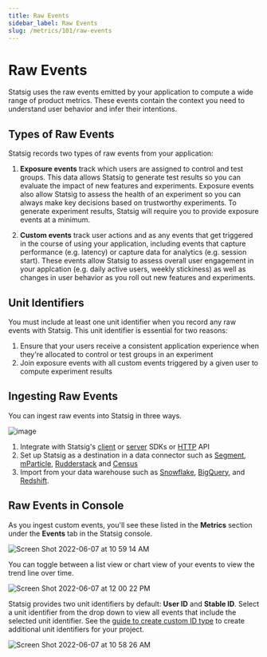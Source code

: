 ```yaml
---
title: Raw Events
sidebar_label: Raw Events
slug: /metrics/101/raw-events
---
```


# Raw Events

Statsig uses the raw events emitted by your application to compute a wide range of product metrics. These events contain the context you need to understand user behavior and infer their intentions. 

## Types of Raw Events
Statsig records two types of raw events from your application:

1. **Exposure events** track which users are assigned to control and test groups. This data allows Statsig to generate test results so you can evaluate the impact of new features and experiments. Exposure events also allow Statsig to assess the health of an experiment so you can always make key decisions based on trustworthy experiments. To generate experiment results, Statsig will require you to provide exposure events at a minimum. 

2. **Custom events** track user actions and as any events that get triggered in the course of using your application, including events that capture performance (e.g. latency) or capture data for analytics (e.g. session start). These events allow Statsig to assess overall user engagement in your applcation (e.g. daily active users, weekly stickiness) as well as changes in user behavior as you roll out new features and experiments.

## Unit Identifiers
You must include at least one unit identifier when you record any raw events with Statsig. This unit identifier is essential for two reasons:
1. Ensure that your users receive a consistent application experience when they're allocated to control or test groups in an experiment 
2. Join exposure events with all custom events triggered by a given user to compute experiment results

## Ingesting Raw Events
You can ingest raw events into Statsig in three ways.

![image](https://user-images.githubusercontent.com/1315028/182259551-58808a13-4bf0-43fb-871d-e774f05e5985.png)

1. Integrate with Statsig's [client](https://docs.statsig.com/client/introduction) or [server](https://docs.statsig.com/server/introduction) SDKs or [HTTP](https://docs.statsig.com/http-api) API
2. Set up Statsig as a destination in a data connector such as [Segment](https://docs.statsig.com/integrations/data-connectors/segment#configuring-incoming-events), [mParticle](https://docs.statsig.com/integrations/data-connectors/mparticle#configuring-incoming-events), [Rudderstack](https://docs.statsig.com/integrations/data-connectors/rudderstack#configuring-incoming-events) and [Census](https://docs.statsig.com/integrations/data-connectors/census#configuring-incoming-events)
3. Import from your data warehouse such as [Snowflake](https://docs.statsig.com/integrations/data-imports/snowflake#direct-ingestion-from-snowflake), [BigQuery](https://docs.statsig.com/integrations/data-imports/bigquery), and [Redshift](https://docs.statsig.com/integrations/data-imports/redshift#direct-ingestion).

## Raw Events in Console
As you ingest custom events, you'll see these listed in the **Metrics** section under the **Events** tab in the Statsig console. 

![Screen Shot 2022-06-07 at 10 59 14 AM](https://user-images.githubusercontent.com/101903926/172451019-fc450842-a546-4ea0-94a9-d54df8279ed2.png)

You can toggle between a list view or chart view of your events to view the trend line over time.  

![Screen Shot 2022-06-07 at 12 00 22 PM](https://user-images.githubusercontent.com/101903926/172461387-a3d42641-2c2c-4128-aabc-fc2b5dba2ed9.png)

Statsig provides two unit identifiers by default: **User ID** and **Stable ID**. Select a unit identifier from the drop down to view all events that include the selected unit identifier. See the [guide to create custom ID type](https://docs.statsig.com/guides/experiment-on-custom-id-types#step-1---add-companyid-as-a-new-id-type-in-your-project-settings) to create additional unit identifiers for your project. 

![Screen Shot 2022-06-07 at 10 58 26 AM](https://user-images.githubusercontent.com/101903926/172450890-4a4c95eb-a362-49a6-90ad-68f3460a933f.png)
